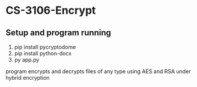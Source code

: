 # CS-3106-Encrypt

## Setup and program running
1. pip install pycryptodome
2. pip install python-docx
3. py app.py

program encrypts and decrypts files of any type using AES and RSA under hybrid encryption